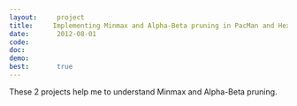 ```yaml
---
layout:     project
title:     Implementing Minmax and Alpha-Beta pruning in PacMan and Hex game 
date:       2012-08-01
code:  
doc:        
demo:
best:       true
---
```

These 2 projects help me to understand Minmax and Alpha-Beta pruning. 